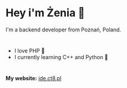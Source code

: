 # Hey i'm Żenia 👋

I'm a backend developer from Poznań, Poland.
#
* I love PHP 🍪
* I currently learning C++ and Python 🍭
#
**My website:** [ide.ct8.pl](https://ide.ct8.pl/)
